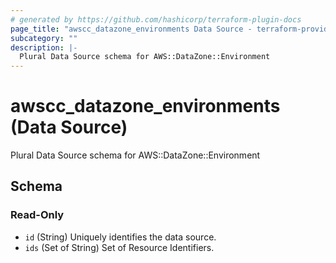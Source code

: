 ```yaml
---
# generated by https://github.com/hashicorp/terraform-plugin-docs
page_title: "awscc_datazone_environments Data Source - terraform-provider-awscc"
subcategory: ""
description: |-
  Plural Data Source schema for AWS::DataZone::Environment
---
```


# awscc_datazone_environments (Data Source)

Plural Data Source schema for AWS::DataZone::Environment



<!-- schema generated by tfplugindocs -->
## Schema

### Read-Only

- `id` (String) Uniquely identifies the data source.
- `ids` (Set of String) Set of Resource Identifiers.
